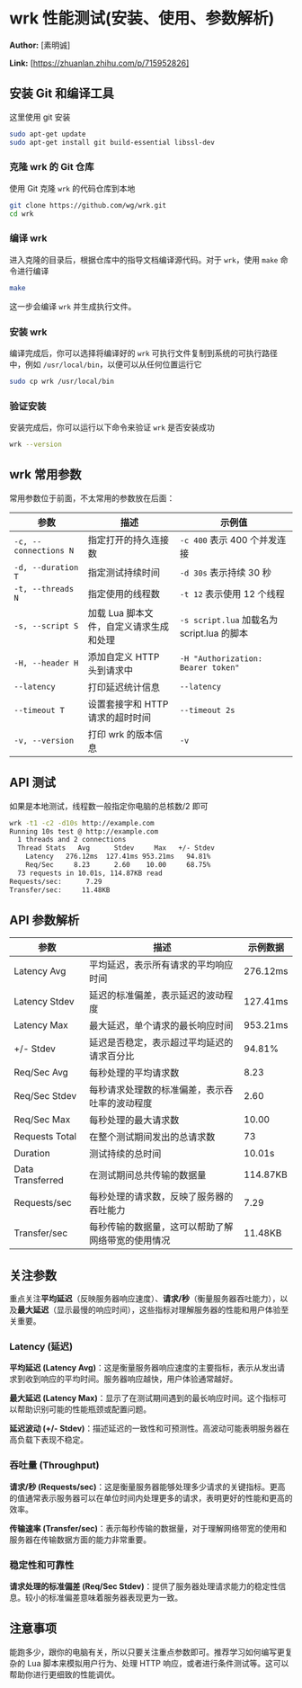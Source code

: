 # wrk 性能测试(安装、使用、参数解析)

**Author:** [素明诚]

**Link:** [https://zhuanlan.zhihu.com/p/715952826]

## 安装 Git 和编译工具

这里使用 git 安装

```bash
sudo apt-get update
sudo apt-get install git build-essential libssl-dev
```

### 克隆 wrk 的 Git 仓库

使用 Git 克隆 `wrk` 的代码仓库到本地

```bash
git clone https://github.com/wg/wrk.git
cd wrk
```

### 编译 wrk

进入克隆的目录后，根据仓库中的指导文档编译源代码。对于 `wrk`，使用 `make` 命令进行编译

```bash
make
```

这一步会编译 `wrk` 并生成执行文件。

### 安装 wrk

编译完成后，你可以选择将编译好的 `wrk` 可执行文件复制到系统的可执行路径中，例如 `/usr/local/bin`，以便可以从任何位置运行它

```bash
sudo cp wrk /usr/local/bin
```

### 验证安装

安装完成后，你可以运行以下命令来验证 `wrk` 是否安装成功

```bash
wrk --version
```

## wrk 常用参数

常用参数位于前面，不太常用的参数放在后面：

| 参数                  | 描述                                    | 示例值                                     |
| --------------------- | --------------------------------------- | ------------------------------------------ |
| `-c, --connections N` | 指定打开的持久连接数                    | `-c 400` 表示 400 个并发连接               |
| `-d, --duration T`    | 指定测试持续时间                        | `-d 30s` 表示持续 30 秒                    |
| `-t, --threads N`     | 指定使用的线程数                        | `-t 12` 表示使用 12 个线程                 |
| `-s, --script S`      | 加载 Lua 脚本文件，自定义请求生成和处理 | `-s script.lua` 加载名为 script.lua 的脚本 |
| `-H, --header H`      | 添加自定义 HTTP 头到请求中              | `-H "Authorization: Bearer token"`         |
| `--latency`           | 打印延迟统计信息                        | `--latency`                                |
| `--timeout T`         | 设置套接字和 HTTP 请求的超时时间        | `--timeout 2s`                             |
| `-v, --version`       | 打印 wrk 的版本信息                     | `-v`                                       |

## API 测试

如果是本地测试，线程数一般指定你电脑的总核数/2 即可

```bash
wrk -t1 -c2 -d10s http://example.com
Running 10s test @ http://example.com
  1 threads and 2 connections
  Thread Stats   Avg      Stdev     Max   +/- Stdev
    Latency   276.12ms  127.41ms 953.21ms   94.81%
    Req/Sec     8.23      2.60    10.00     68.75%
  73 requests in 10.01s, 114.87KB read
Requests/sec:      7.29
Transfer/sec:     11.48KB
```

## API 参数解析

| 参数             | 描述                                               | 示例数据 |
| ---------------- | -------------------------------------------------- | -------- |
| Latency Avg      | 平均延迟，表示所有请求的平均响应时间               | 276.12ms |
| Latency Stdev    | 延迟的标准偏差，表示延迟的波动程度                 | 127.41ms |
| Latency Max      | 最大延迟，单个请求的最长响应时间                   | 953.21ms |
| +/- Stdev        | 延迟是否稳定，表示超过平均延迟的请求百分比         | 94.81%   |
| Req/Sec Avg      | 每秒处理的平均请求数                               | 8.23     |
| Req/Sec Stdev    | 每秒请求处理数的标准偏差，表示吞吐率的波动程度     | 2.60     |
| Req/Sec Max      | 每秒处理的最大请求数                               | 10.00    |
| Requests Total   | 在整个测试期间发出的总请求数                       | 73       |
| Duration         | 测试持续的总时间                                   | 10.01s   |
| Data Transferred | 在测试期间总共传输的数据量                         | 114.87KB |
| Requests/sec     | 每秒处理的请求数，反映了服务器的吞吐能力           | 7.29     |
| Transfer/sec     | 每秒传输的数据量，这可以帮助了解网络带宽的使用情况 | 11.48KB  |

## 关注参数

重点关注**平均延迟**（反映服务器响应速度）、**请求/秒**（衡量服务器吞吐能力），以及**最大延迟**（显示最慢的响应时间），这些指标对理解服务器的性能和用户体验至关重要。

### Latency (延迟)

**平均延迟 (Latency Avg)**：这是衡量服务器响应速度的主要指标，表示从发出请求到收到响应的平均时间。服务器响应越快，用户体验通常越好。

**最大延迟 (Latency Max)**：显示了在测试期间遇到的最长响应时间。这个指标可以帮助识别可能的性能瓶颈或配置问题。

**延迟波动 (+/- Stdev)**：描述延迟的一致性和可预测性。高波动可能表明服务器在高负载下表现不稳定。

### 吞吐量 (Throughput)

**请求/秒 (Requests/sec)**：这是衡量服务器能够处理多少请求的关键指标。更高的值通常表示服务器可以在单位时间内处理更多的请求，表明更好的性能和更高的效率。

**传输速率 (Transfer/sec)**：表示每秒传输的数据量，对于理解网络带宽的使用和服务器在传输数据方面的能力非常重要。

### 稳定性和可靠性

**请求处理的标准偏差 (Req/Sec Stdev)**：提供了服务器处理请求能力的稳定性信息。较小的标准偏差意味着服务器表现更为一致。

## 注意事项

能跑多少，跟你的电脑有关，所以只要关注重点参数即可。推荐学习如何编写更复杂的 Lua 脚本来模拟用户行为、处理 HTTP 响应，或者进行条件测试等。这可以帮助你进行更细致的性能调优。

